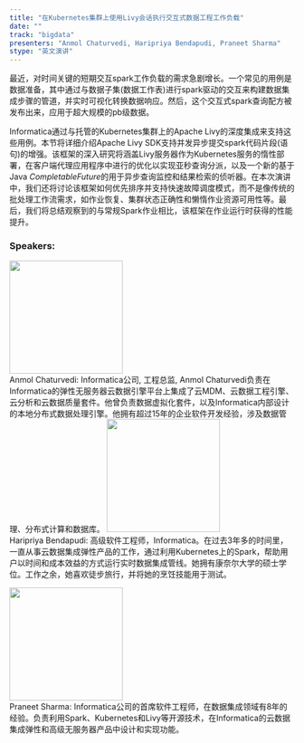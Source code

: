 ```yaml
---
title: "在Kubernetes集群上使用Livy会话执行交互式数据工程工作负载"
date: "" 
track: "bigdata"
presenters: "Anmol Chaturvedi, Haripriya Bendapudi, Praneet Sharma"
stype: "英文演讲"
---
```

最近，对时间关键的短期交互spark工作负载的需求急剧增长。一个常见的用例是数据准备，其中通过与数据子集(数据工作表)进行spark驱动的交互来构建数据集成步骤的管道，并实时可视化转换数据响应。然后，这个交互式spark查询配方被发布出来，应用于超大规模的pb级数据。

Informatica通过与托管的Kubernetes集群上的Apache Livy的深度集成来支持这些用例。本节将详细介绍Apache Livy SDK支持并发异步提交spark代码片段(语句)的增强。该框架的深入研究将涵盖Livy服务器作为Kubernetes服务的惰性部署，在客户端代理应用程序中进行的优化以实现亚秒查询分派，以及一个新的基于Java *CompletableFuture*的用于异步查询监控和结果检索的侦听器。在本次演讲中，我们还将讨论该框架如何优先排序并支持快速故障调度模式，而不是像传统的批处理工作流需求，如作业恢复、集群状态正确性和懒惰作业资源可用性等。最后，我们将总结观察到的与常规Spark作业相比，该框架在作业运行时获得的性能提升。
 ### Speakers: 
 <img src="images/speaker/1244.png" width="200" /><br>Anmol Chaturvedi: Informatica公司, 工程总监, Anmol Chaturvedi负责在Informatica的弹性无服务器云数据引擎平台上集成了云MDM、云数据工程引擎、云分析和云数据质量套件。他曾负责数据虚拟化套件，以及Informatica内部设计的本地分布式数据处理引擎。他拥有超过15年的企业软件开发经验，涉及数据管理、分布式计算和数据库。
 <img src="images/speaker/1244_2.png" width="200" /><br>Haripriya Bendapudi:
高级软件工程师，Informatica。在过去3年多的时间里，一直从事云数据集成弹性产品的工作，通过利用Kubernetes上的Spark，帮助用户以时间和成本效益的方式运行实时数据集成管线。她拥有康奈尔大学的硕士学位。工作之余，她喜欢徒步旅行，并将她的烹饪技能用于测试。

 

<img src="images/speaker/1244_3.png" width="200" /><br>Praneet Sharma:
Informatica公司的首席软件工程师，在数据集成领域有8年的经验。负责利用Spark、Kubernetes和Livy等开源技术，在Informatica的云数据集成弹性和高级无服务器产品中设计和实现功能。

 

 